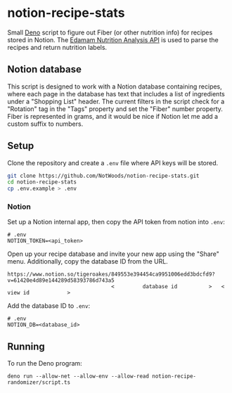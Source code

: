 # notion-recipe-stats

Small [Deno](https://deno.land/) script to figure out Fiber (or other nutrition info) for recipes stored in Notion. The [Edamam Nutrition Analysis API](https://developer.edamam.com/edamam-nutrition-api-demo) is used to parse the recipes and return nutrition labels.

## Notion database

This script is designed to work with a Notion database containing recipes, where each page in the database has text that includes a list of ingredients under a "Shopping List" header. The current filters in the script check for a "Rotation" tag in the "Tags" property and set the "Fiber" number property. Fiber is represented in grams, and it would be nice if Notion let me add a custom suffix to numbers.

## Setup

Clone the repository and create a `.env` file where API keys will be stored.

```sh
git clone https://github.com/NotWoods/notion-recipe-stats.git
cd notion-recipe-stats
cp .env.example > .env
```

### Notion

Set up a Notion internal app, then copy the API token from notion into `.env`:

```shell
# .env
NOTION_TOKEN=<api_token>
```

Open up your recipe database and invite your new app using the "Share" menu. Additionally, copy the database ID from the URL.

```
https://www.notion.so/tigeroakes/849553e394454ca9951006edd3bdcfd9?v=61420e4d89e144289d58393786d743a5
                                 <         database id          >   <           view id            >
```

Add the database ID to `.env`:

```shell
# .env
NOTION_DB=<database_id>
```

## Running

To run the Deno program:

```shell
deno run --allow-net --allow-env --allow-read notion-recipe-randomizer/script.ts
```
